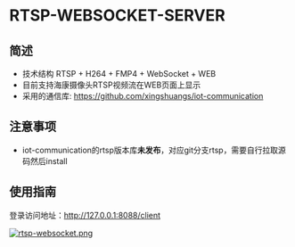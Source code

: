 # RTSP-WEBSOCKET-SERVER

## 简述

- 技术结构 RTSP + H264 + FMP4 + WebSocket + WEB
- 目前支持海康摄像头RTSP视频流在WEB页面上显示
- 采用的通信库: https://github.com/xingshuangs/iot-communication

## 注意事项
- iot-communication的rtsp版本库**未发布**，对应git分支rtsp，需要自行拉取源码然后install

## 使用指南

登录访问地址：http://127.0.0.1:8088/client

[![rtsp-websocket.png](https://i.postimg.cc/63gMnY7M/rtsp-websocket.png)](https://i.postimg.cc/63gMnY7M/rtsp-websocket.png)